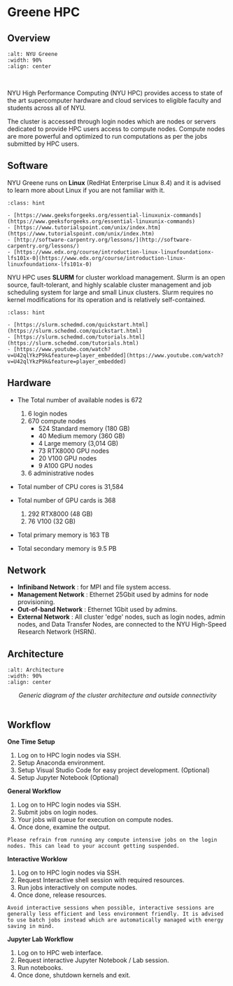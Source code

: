 # Greene HPC

## Overview


```{image} assets/greene.jpg
:alt: NYU Greene
:width: 90%
:align: center
```


<br>


NYU High Performance Computing (NYU HPC) provides access to state of the art supercomputer hardware and cloud services to eligible faculty and students across all of NYU.

The cluster is accessed through login nodes which are nodes or servers dedicated to provide HPC users access to compute nodes. Compute nodes are more powerful and optimized to run computations as per the jobs submitted by HPC users. 

## Software

NYU Greene runs on **Linux** (RedHat Enterprise Linux 8.4) and it is advised to learn more about Linux if you are not familiar with it.

```{admonition} Linux Useful Links
:class: hint

- [https://www.geeksforgeeks.org/essential-linuxunix-commands](https://www.geeksforgeeks.org/essential-linuxunix-commands)
- [https://www.tutorialspoint.com/unix/index.htm](https://www.tutorialspoint.com/unix/index.htm)
- [http://software-carpentry.org/lessons/](http://software-carpentry.org/lessons/)
- [https://www.edx.org/course/introduction-linux-linuxfoundationx-lfs101x-0](https://www.edx.org/course/introduction-linux-linuxfoundationx-lfs101x-0)
```

NYU HPC uses **SLURM** for cluster workload management. Slurm is an open source, fault-tolerant, and highly scalable cluster management and job scheduling system for large and small Linux clusters. Slurm requires no kernel modifications for its operation and is relatively self-contained.


```{admonition} SLURM Useful Links
:class: hint

- [https://slurm.schedmd.com/quickstart.html](https://slurm.schedmd.com/quickstart.html)
- [https://slurm.schedmd.com/tutorials.html](https://slurm.schedmd.com/tutorials.html)
- [https://www.youtube.com/watch?v=U42qlYkzP9k&feature=player_embedded](https://www.youtube.com/watch?v=U42qlYkzP9k&feature=player_embedded)
```

## Hardware
- The Total number of available nodes is 672
    1. 6 login nodes
    1. 670 compute nodes
        - 524 Standard memory (180 GB)
        - 40 Medium memory (360 GB)
        - 4 Large memory (3,014 GB)
        - 73 RTX8000 GPU nodes
        - 20 V100 GPU nodes
        - 9 A100 GPU nodes
    1. 6 administrative nodes

- Total number of CPU cores is 31,584
- Total number of GPU cards is 368 
    1. 292 RTX8000 (48 GB)
    1. 76 V100 (32 GB)
- Total primary memory is 163 TB
- Total secondary memory is 9.5 PB

## Network

- **Infiniband Network** : for MPI and file system access.
- **Management Network** : Ethernet 25Gbit  used by admins for node provisioning.
- **Out-of-band Network** : Ethernet 1Gbit used by admins.
- **External Network** : All cluster 'edge' nodes, such as login nodes, admin nodes, and Data Transfer Nodes, are connected to the NYU High-Speed Research Network (HSRN).


## Architecture

<!-- ![](assets/access.png) -->

```{image} assets/access.png
:alt: Architecture
:width: 90%
:align: center
```
<center><i>Generic diagram of the cluster architecture and outside connectivity</i></center>
<br>

## Workflow

**One Time Setup**
1. Log on to HPC login nodes via SSH.
1. Setup Anaconda environment.
1. Setup Visual Studio Code for easy project development. (Optional)
1. Setup Jupyter Notebook (Optional)

**General Workflow**
1. Log on to HPC login nodes via SSH.
1. Submit jobs on login nodes.
1. Your jobs will queue for execution on compute nodes.
1. Once done, examine the output.


```{warning}
Please refrain from running any compute intensive jobs on the login nodes. This can lead to your account getting suspended.
```

**Interactive Worklow**
1. Log on to HPC login nodes via SSH.
1. Request Interactive shell session with required resources.
1. Run jobs interactively on compute nodes.
1. Once done, release resources.


```{tip}
Avoid interactive sessions when possible, interactive sessions are generally less efficient and less environment friendly. It is advised to use batch jobs instead which are automatically managed with energy saving in mind.
```

**Jupyter Lab Workflow**
1. Log on to HPC web interface.
1. Request interactive Jupyter Notebook / Lab session.
1. Run notebooks.
1. Once done, shutdown kernels and exit.
